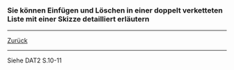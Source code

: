 ### Sie können Einfügen und Löschen in einer doppelt verketteten Liste mit einer Skizze detailliert erläutern

---

[Zurück](700datenstrukturen.md)

---
Siehe DAT2 S.10-11

